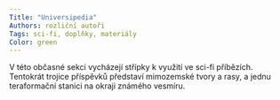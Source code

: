 ```yaml
---
Title: "Universipedia"
Authors: rozliční autoři
Tags: sci-fi, doplňky, materiály
Color: green
---
```

V této občasné sekci vycházejí střípky k využití
ve sci-fi příbězích. Tentokrát trojice příspěvků
představí mimozemské tvory a rasy, a jednu teraformační
stanici na okraji známého vesmíru.
